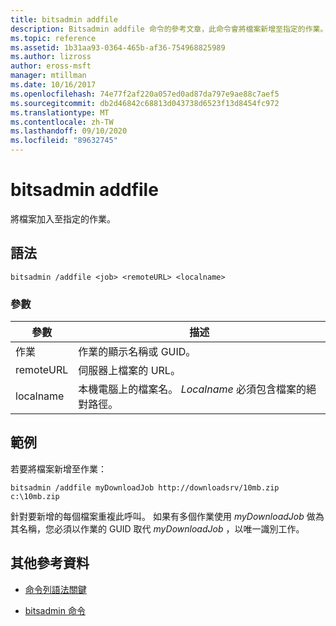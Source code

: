 ```yaml
---
title: bitsadmin addfile
description: Bitsadmin addfile 命令的參考文章，此命令會將檔案新增至指定的作業。
ms.topic: reference
ms.assetid: 1b31aa93-0364-465b-af36-754968825989
ms.author: lizross
author: eross-msft
manager: mtillman
ms.date: 10/16/2017
ms.openlocfilehash: 74e77f2af220a057ed0ad87da797e9ae88c7aef5
ms.sourcegitcommit: db2d46842c68813d043738d6523f13d8454fc972
ms.translationtype: MT
ms.contentlocale: zh-TW
ms.lasthandoff: 09/10/2020
ms.locfileid: "89632745"
---
```

# <a name="bitsadmin-addfile"></a>bitsadmin addfile

將檔案加入至指定的作業。

## <a name="syntax"></a>語法

```
bitsadmin /addfile <job> <remoteURL> <localname>
```

### <a name="parameters"></a>參數

| 參數 | 描述 |
| --------- | ----------- |
| 作業 | 作業的顯示名稱或 GUID。 |
| remoteURL | 伺服器上檔案的 URL。 |
| localname | 本機電腦上的檔案名。 *Localname* 必須包含檔案的絕對路徑。 |

## <a name="examples"></a>範例

若要將檔案新增至作業：

```
bitsadmin /addfile myDownloadJob http://downloadsrv/10mb.zip c:\10mb.zip
```

針對要新增的每個檔案重複此呼叫。 如果有多個作業使用 *myDownloadJob* 做為其名稱，您必須以作業的 GUID 取代 *myDownloadJob* ，以唯一識別工作。

## <a name="additional-references"></a>其他參考資料

- [命令列語法關鍵](command-line-syntax-key.md)

- [bitsadmin 命令](bitsadmin.md)
